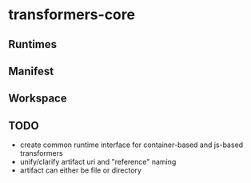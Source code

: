 # transformers-core

## Runtimes

## Manifest

## Workspace


## TODO
- create common runtime interface for container-based and js-based transformers
- unify/clarify artifact uri and "reference" naming
- artifact can either be file or directory
